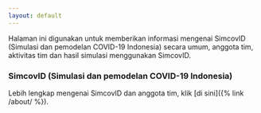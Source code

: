 ```yaml
---
layout: default
---
```


Halaman ini digunakan untuk memberikan informasi mengenai SimcovID (Simulasi dan pemodelan COVID-19 Indonesia) secara umum, anggota tim, aktivitas tim dan hasil simulasi menggunakan SimcovID.

### SimcovID (Simulasi dan pemodelan COVID-19 Indonesia)

Lebih lengkap mengenai SimcovID dan anggota tim, klik [di sini]({% link /about/ %}).

